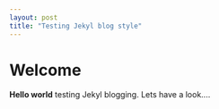 ```yaml
---
layout: post
title: "Testing Jekyl blog style"
---
```


# Welcome 

**Hello world** testing Jekyl blogging. Lets have a look....
